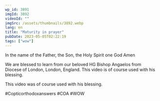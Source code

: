 ```yaml
---
wp_id: 3891
imgId: 3892
videoId: ""
imgSrc: /assets/thumbnails/3892.webp
lang: en
title: "Maturity in prayer"
pubDate: 2023-05-05T02:22:19
tags: ["wow"]
---
```


<!-- page: 6 -->

<p>In the name of the Father, the Son, the Holy Spirit one God Amen</p>
<p>We are blessed to learn from our beloved HG Bishop Angaelos from Diocese of London, London, England. This video is of course used with his blessing.</p>
<p>This video was of course used with his blessing.</p>
<p>#Copticorthodoxanswers #COA #WOW</p>
